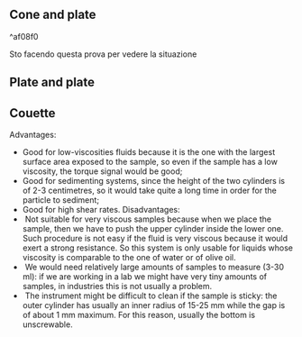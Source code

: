 

## Cone and plate

^af08f0

Sto facendo questa prova per vedere la situazione
<!--ID: 1683063117394-->



## Plate and plate 

## Couette 
Advantages:
- Good for low-viscosities fluids because it is the one with the largest surface area exposed to the sample, so even if the sample has a low viscosity, the torque signal would be good;
- Good for sedimenting systems, since the height of the two cylinders is of 2-3 centimetres, so it would take quite a long time in order for the particle to sediment;
- Good for high shear rates.
Disadvantages:
 -  Not suitable for very viscous samples because when we place the sample, then we have to push the upper cylinder inside the lower one. Such procedure is not easy if the fluid is very viscous because it would exert a strong resistance. So this system is only usable for liquids whose viscosity is comparable to the one of water or of olive oil.
-  We would need relatively large amounts of samples to measure (3-30 ml): if we are working in a lab we might have very tiny amounts of samples, in industries this is not usually a problem.
-  The instrument might be difficult to clean if the sample is sticky: the outer cylinder has usually an inner radius of 15-25 mm while the gap is of about 1 mm maximum. For this reason, usually the bottom is unscrewable.
<!--ID: 1683063117400-->
